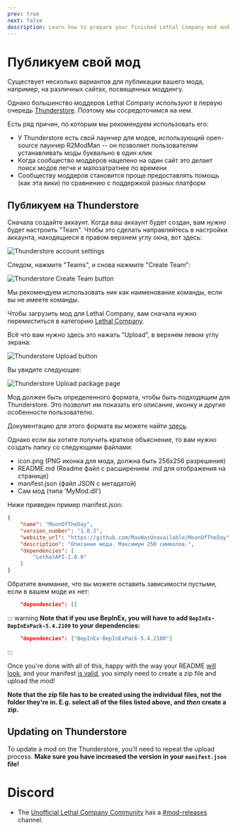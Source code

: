 ```yaml
---
prev: true
next: false
description: Learn how to prepare your finished Lethal Company mod and upload it to thunderstore.
---
```


# Публикуем свой мод

Существует несколько вариантов для публикации вашего мода, например, на различных сайтах, посвященных моддингу.

Однако большинство моддеров Lethal Company используют в первую очередь [Thunderstore](https://thunderstore.io/c/lethal-company/). Поэтому мы сосредоточимся на нем.

Есть ряд причин, по которым мы рекомендуем использовать его:

- У Thunderstore есть свой лаунчер для модов, использующий open-source лаунчер R2ModMan -- он позволяет пользователям устанавливать моды буквально в один клик
- Когда сообщество моддеров нацелено на один сайт это делает поиск модов легче и малозатратнее по времени
- Сообществу моддеров становится проще предоставлять помощь (как эта вики) по сравнению с поддержкой разных платформ

<!-- ## Mod websites -->

<!-- - https://www.moddb.com/games/lethal-company -->

<!-- - https://www.nexusmods.com -->

<!-- - https://mod.io/g **(Not available currently, since Lethal Company has not been registered there yet)** -->

## Публикуем на Thunderstore

Сначала создайте аккаунт. Когда ваш аккаунт будет создан, вам нужно будет настроить "Team". Чтобы это сделать направляйтесь в настройки аккаунта, находящиеся в правом верхнем углу окна, вот здесь:

![Thunderstore account settings](/images/publishing-your-mod/thunderstoresettings.png)

Следом, нажмите "Teams", и снова нажмите "Create Team":

![Thunderstore Create Team button](/images/publishing-your-mod/thunderstorecreateteam.png)

Мы рекомендуем использовать ник как наименование команды, если вы не имеете команды.

Чтобы загрузить мод для Lethal Company, вам сначала нужно переместиться в категорию [Lethal Company](https://thunderstore.io/c/lethal-company/).

Всё что вам нужно здесь это нажать "Upload", в верхнем левом углу экрана:

![Thunderstore Upload button](/images/publishing-your-mod/thunderstoreupload.png)

Вы увидите следующее:

![Thunderstore Upload package page](/images/publishing-your-mod/thunderstoreuploadpackage.png)

Мод должен быть определенного формата, чтобы быть подходящим для Thunderstore. Это позволит им показать его описание, иконку и другие особенности пользователю.

Документацию для этого формата вы можете найти [здесь](https://thunderstore.io/c/lethal-company/create/docs/).

Однако если вы хотите получить краткое объяснение, то вам нужно создать папку со следующими файлами:

- icon.png (PNG иконка для мода, должна быть 256x256 разрешения)
- README.md (Readme файл с расширением .md для отображения на странице)
- manifest.json (файл JSON с метадатой)
- Сам мод (типа 'MyMod.dll')

Ниже приведен пример manifest.json:

```json
{
    "name": "MoonOfTheDay",
    "version_number": "1.0.3",
    "website_url": "https://github.com/MaxWasUnavailable/MoonOfTheDay",
    "description": "Описание мода. Максимум 250 символов.",
    "dependencies": [
        "LethalAPI-1.0.0"
    ]
}
```

Обратите внимание, что вы можете оставить зависимости пустыми, если в вашем моде их нет:

```json
    "dependencies": []
```

::: warning
**Note that if you use BepInEx, you will have to add `BepInEx-BepInExPack-5.4.2100` to your dependencies:**

```json
    "dependencies": ["BepInEx-BepInExPack-5.4.2100"]
```

:::

Once you're done with all of this, happy with the way your README [will look](https://thunderstore.io/tools/markdown-preview/), and your manifest [is valid](https://thunderstore.io/tools/manifest-v1-validator/), you simply need to create a zip file and upload the mod!

**Note that the zip file has to be created using the individual files, not the folder they're in. E.g. select all of the files listed above, and _then_ create a zip.**

## Updating on Thunderstore

To update a mod on the Thunderstore, you'll need to repeat the upload process. **Make sure you have increased the version in your `manifest.json` file!**

# Discord

- The [Unofficial Lethal Company Community](https://discord.gg/nYcQFEpXfU) has a [#mod-releases](https://discord.com/channels/1169792572382773318/1169851544359927858) channel.
